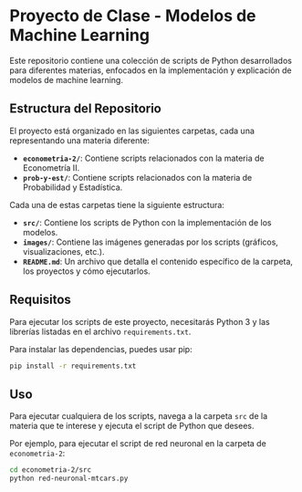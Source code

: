 # Proyecto de Clase - Modelos de Machine Learning

Este repositorio contiene una colección de scripts de Python desarrollados para diferentes materias, enfocados en la implementación y explicación de modelos de machine learning.

## Estructura del Repositorio

El proyecto está organizado en las siguientes carpetas, cada una representando una materia diferente:

- **`econometria-2/`**: Contiene scripts relacionados con la materia de Econometría II.
- **`prob-y-est/`**: Contiene scripts relacionados con la materia de Probabilidad y Estadística.

Cada una de estas carpetas tiene la siguiente estructura:

- **`src/`**: Contiene los scripts de Python con la implementación de los modelos.
- **`images/`**: Contiene las imágenes generadas por los scripts (gráficos, visualizaciones, etc.).
- **`README.md`**: Un archivo que detalla el contenido específico de la carpeta, los proyectos y cómo ejecutarlos.

## Requisitos

Para ejecutar los scripts de este proyecto, necesitarás Python 3 y las librerías listadas en el archivo `requirements.txt`.

Para instalar las dependencias, puedes usar pip:

```bash
pip install -r requirements.txt
```

## Uso

Para ejecutar cualquiera de los scripts, navega a la carpeta `src` de la materia que te interese y ejecuta el script de Python que desees.

Por ejemplo, para ejecutar el script de red neuronal en la carpeta de `econometria-2`:

```bash
cd econometria-2/src
python red-neuronal-mtcars.py
```